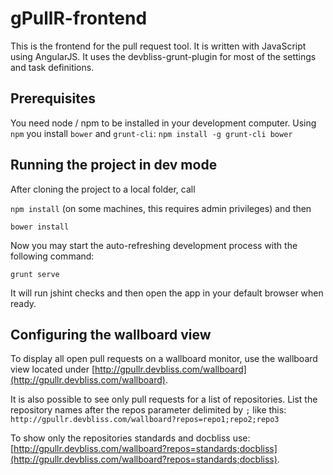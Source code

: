 # gPullR-frontend
This is the frontend for the pull request tool. It is written with JavaScript using AngularJS. 
It uses the devbliss-grunt-plugin for most of the settings and task definitions.

## Prerequisites
You need node / npm to be installed in your development computer.
Using `npm` you install `bower` and `grunt-cli`: `npm install -g grunt-cli bower`

## Running the project in dev mode
After cloning the project to a local folder, call 

`npm install` (on some machines, this requires admin privileges) and then

`bower install`

Now you may start the auto-refreshing development process with the following command:

`grunt serve`

It will run jshint checks and then open the app in your default browser when ready.

## Configuring the wallboard view

To display all open pull requests on a wallboard monitor, use the wallboard view located under [http://gpullr.devbliss.com/wallboard](http://gpullr.devbliss.com/wallboard).
 
It is also possible to see only pull requests for a list of repositories. List the repository names after the repos parameter delimited by `;` like this:
`http://gpullr.devbliss.com/wallboard?repos=repo1;repo2;repo3`

To show only the repositories standards and docbliss use: [http://gpullr.devbliss.com/wallboard?repos=standards;docbliss](http://gpullr.devbliss.com/wallboard?repos=standards;docbliss).
